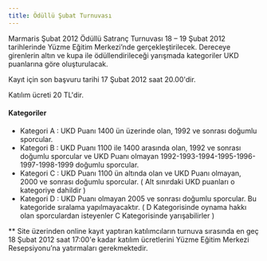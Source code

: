 ```yaml
---
title: Ödüllü Şubat Turnuvası
---
```


Marmaris Şubat 2012 Ödüllü Satranç Turnuvası 18 – 19 Şubat 2012 tarihlerinde Yüzme Eğitim Merkezi’nde gerçekleştirilecek. Dereceye girenlerin altın ve kupa ile ödüllendirileceği yarışmada kategoriler UKD puanlarına göre oluşturulacak.

Kayıt için son başvuru tarihi 17 Şubat 2012 saat 20.00'dir.

Katılım ücreti 20 TL'dir.  

#### Kategoriler
* Kategori A : UKD Puanı 1400 ün üzerinde olan, 1992 ve sonrası doğumlu sporcular.
* Kategori B : UKD Puanı 1100 ile 1400 arasında olan, 1992 ve sonrası doğumlu sporcular ve UKD Puanı olmayan 1992-1993-1994-1995-1996-1997-1998-1999 doğumlu sporcular.
* Kategori C : UKD Puanı 1100 ün altında olan ve UKD Puanı olmayan, 2000 ve sonrası doğumlu sporcular.
( Alt sınırdaki UKD puanları o kategoriye dahildir )
* Kategori D : UKD Puanı olmayan 2005 ve sonrası doğumlu sporcular. Bu kategoride sıralama yapılmayacaktır.
( D Kategorisinde oynama hakkı olan sporculardan isteyenler C Kategorisinde yarışabilirler )

** Site üzerinden online kayıt yaptıran katılımcıların turnuva sırasında en geç 18 Şubat 2012 saat 17:00'e kadar katılım ücretlerini Yüzme Eğitim Merkezi Resepsiyonu’na yatırmaları gerekmektedir.
